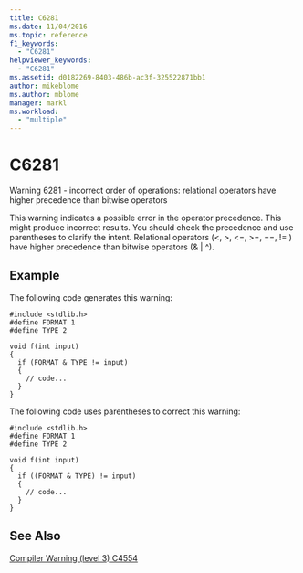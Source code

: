 ```yaml
---
title: C6281
ms.date: 11/04/2016
ms.topic: reference
f1_keywords:
  - "C6281"
helpviewer_keywords:
  - "C6281"
ms.assetid: d0182269-8403-486b-ac3f-325522871bb1
author: mikeblome
ms.author: mblome
manager: markl
ms.workload:
  - "multiple"
---
```

# C6281
Warning 6281 - incorrect order of operations: relational operators have higher precedence than bitwise operators

 This warning indicates a possible error in the operator precedence. This might produce incorrect results. You should check the precedence and use parentheses to clarify the intent. Relational operators (\<, >, \<=, >=, ==, != ) have higher precedence than bitwise operators (& &#124; ^).

## Example
 The following code generates this warning:

```
#include <stdlib.h>
#define FORMAT 1
#define TYPE 2

void f(int input)
{
  if (FORMAT & TYPE != input)
  {
    // code...
  }
}
```

 The following code uses parentheses to correct this warning:

```
#include <stdlib.h>
#define FORMAT 1
#define TYPE 2

void f(int input)
{
  if ((FORMAT & TYPE) != input)
  {
    // code...
  }
}
```

## See Also
 [Compiler Warning (level 3) C4554](/cpp/error-messages/compiler-warnings/compiler-warning-level-3-c4554)
